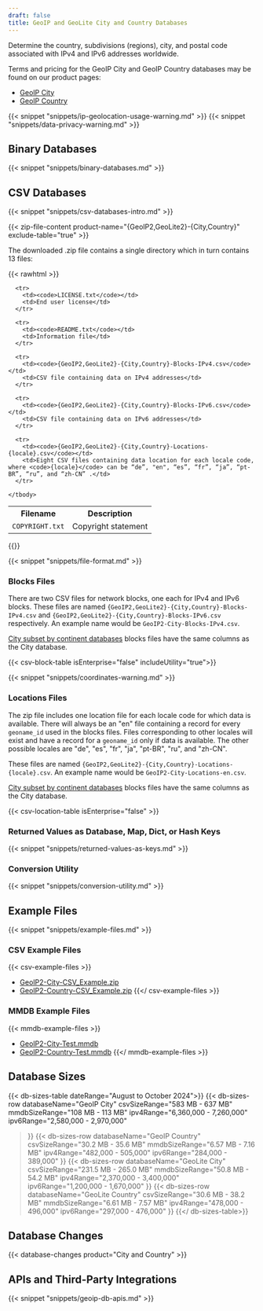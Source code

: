 ```yaml
---
draft: false
title: GeoIP and GeoLite City and Country Databases
---
```


Determine the country, subdivisions (regions), city, and postal code associated
with IPv4 and IPv6 addresses worldwide.

Terms and pricing for the GeoIP City and GeoIP Country databases may be found
on our product pages:

- [GeoIP City](https://www.maxmind.com/en/geoip2-city)
- [GeoIP Country](https://www.maxmind.com/en/geoip2-country)

{{< snippet "snippets/ip-geolocation-usage-warning.md" >}}
{{< snippet "snippets/data-privacy-warning.md" >}}

## Binary Databases

{{< snippet "snippets/binary-databases.md" >}}

## CSV Databases

{{< snippet "snippets/csv-databases-intro.md" >}}

{{< zip-file-content product-name="{GeoIP2,GeoLite2}-{City,Country}" exclude-table="true" >}}

The downloaded .zip file contains a single directory which in turn contains 13
files:

{{< rawhtml >}}
<div class="table">
  <table>
    <tbody>
      <tr>
        <th>Filename</th>
        <th>Description</th>
      </tr>
      <tr>
        <td><code>COPYRIGHT.txt</code></td>
        <td>Copyright statement</td>
      </tr>

      <tr>
        <td><code>LICENSE.txt</code></td>
        <td>End user license</td>
      </tr>

      <tr>
        <td><code>README.txt</code></td>
        <td>Information file</td>
      </tr>

      <tr>
        <td><code>{GeoIP2,GeoLite2}-{City,Country}-Blocks-IPv4.csv</code></td>
        <td>CSV file containing data on IPv4 addresses</td>
      </tr>

      <tr>
        <td><code>{GeoIP2,GeoLite2}-{City,Country}-Blocks-IPv6.csv</code></td>
        <td>CSV file containing data on IPv6 addresses</td>
      </tr>

      <tr>
        <td><code>{GeoIP2,GeoLite2}-{City,Country}-Locations-{locale}.csv</code></td>
        <td>Eight CSV files containing data location for each locale code, where <code>{locale}</code> can be “de”, "en", “es”, “fr”, “ja”, “pt-BR”, “ru”, and “zh-CN” .</td>
      </tr>

    </tbody>
  </table>
</div>
{{</ rawhtml >}}

{{< snippet "snippets/file-format.md" >}}

### Blocks Files

There are two CSV files for network blocks, one each for IPv4 and IPv6 blocks.
These files are named `{GeoIP2,GeoLite2}-{City,Country}-Blocks-IPv4.csv` and
`{GeoIP2,GeoLite2}-{City,Country}-Blocks-IPv6.csv` respectively. An example name
would be `GeoIP2-City-Blocks-IPv4.csv`.

[City subset by continent databases](https://www.maxmind.com/en/geoip2-city-database-by-continent)
blocks files have the same columns as the City database.

{{< csv-block-table isEnterprise="false" includeUtility="true">}}

{{< snippet "snippets/coordinates-warning.md" >}}

### Locations Files

The zip file includes one location file for each locale code for which data is
available. There will always be an "en" file containing a record for every
`geoname_id` used in the blocks files. Files corresponding to other locales will
exist and have a record for a `geoname_id` only if data is available. The other
possible locales are "de", "es", "fr", "ja", "pt-BR", "ru", and "zh-CN".

These files are named `{GeoIP2,GeoLite2}-{City,Country}-Locations-{locale}.csv`.
An example name would be `GeoIP2-City-Locations-en.csv`.

[City subset by continent databases](https://www.maxmind.com/en/geoip2-city-database-by-continent)
blocks files have the same columns as the City database.

{{< csv-location-table isEnterprise="false" >}}

### Returned Values as Database, Map, Dict, or Hash Keys

{{< snippet "snippets/returned-values-as-keys.md" >}}

### Conversion Utility

{{< snippet "snippets/conversion-utility.md" >}}

## Example Files

{{< snippet "snippets/example-files.md" >}}

### CSV Example Files

{{< csv-example-files >}}
* [GeoIP2-City-CSV\_Example.zip](/static/GeoIP2-City-CSV_Example.zip)
* [GeoIP2-Country-CSV\_Example.zip](/static/GeoIP2-Country-CSV_Example.zip)
{{</ csv-example-files >}}

### MMDB Example Files

{{< mmdb-example-files >}}
* [GeoIP2-City-Test.mmdb](https://github.com/maxmind/MaxMind-DB/blob/main/test-data/GeoIP2-City-Test.mmdb)
* [GeoIP2-Country-Test.mmdb](https://github.com/maxmind/MaxMind-DB/blob/main/test-data/GeoIP2-Country-Test.mmdb)
{{</ mmdb-example-files >}}

## Database Sizes

{{< db-sizes-table dateRange="August to October 2024">}}
  {{< db-sizes-row
    databaseName="GeoIP City"
    csvSizeRange="583 MB - 637 MB"
    mmdbSizeRange="108 MB - 113 MB"
    ipv4Range="6,360,000 - 7,260,000"
    ipv6Range="2,580,000 - 2,970,000"
  >}}
  {{< db-sizes-row
    databaseName="GeoIP Country"
    csvSizeRange="30.2 MB - 35.6 MB"
    mmdbSizeRange="6.57 MB - 7.16 MB"
    ipv4Range="482,000 - 505,000"
    ipv6Range="284,000 - 389,000"
  >}}
  {{< db-sizes-row
    databaseName="GeoLite City"
    csvSizeRange="231.5 MB - 265.0 MB"
    mmdbSizeRange="50.8 MB - 54.2 MB"
    ipv4Range="2,370,000 - 3,400,000"
    ipv6Range="1,200,000 - 1,670,000"
  >}}
  {{< db-sizes-row
    databaseName="GeoLite Country"
    csvSizeRange="30.6 MB - 38.2 MB"
    mmdbSizeRange="6.61 MB - 7.57 MB"
    ipv4Range="478,000 - 496,000"
    ipv6Range="297,000 - 476,000"
  >}}
{{</ db-sizes-table>}}

## Database Changes

{{< database-changes product="City and Country" >}}

## APIs and Third-Party Integrations

{{< snippet "snippets/geoip-db-apis.md" >}}
